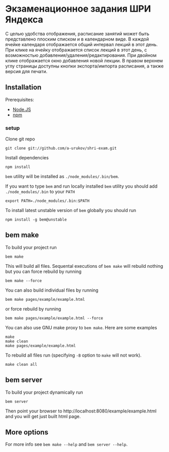 # Экзаменационное задания ШРИ Яндекса

С целью удобства отображения, расписание занятий может быть представлено плоским списком и в календарном виде. В каждой ячейке календаря отображается общий интервал 
лекций в этот день. При клике на ячейку отображается список лекций в этот день, с возможностью добавления/удаления/редактирования. При двойном клике отображается
окно добавления новой лекции. В правом верхнем углу страницы доступны кнопки экспорта/импорта расписания, а также версия для печати.


## Installation

Prerequisites:

* [Node.JS](http://nodejs.org)
* [npm](http://npmjs.org)

### setup

Clone git repo

    git clone git://github.com/a-urukov/shri-exam.git

Install dependencies

    npm install

`bem` utility will be installed as `./node_modules/.bin/bem`.

If you want to type `bem` and run locally installed `bem` utility you should add `./node_modules/.bin` to your `PATH`

    export PATH=./node_modules/.bin:$PATH

To install latest unstable version of `bem` globally you should run

    npm install -g bem@unstable

## bem make

To build your project run

    bem make

This will build all files. Sequental executions of `bem make` will rebuild nothing but you can force rebuild by running

    bem make --force

You can also build individual files by running

    bem make pages/example/example.html

or force rebuild by running

    bem make pages/example/example.html --force

You can also use GNU make proxy to `bem make`. Here are some examples

    make
    make clean
    make pages/example/example.html

To rebuild all files run (specifying `-B` option to `make` will not work).

    make clean all

## bem server

To build your project dynamically run

    bem server

Then point your browser to http://localhost:8080/example/example.html and you will get just built html page.

## More options

For more info see `bem make --help` and `bem server --help`.
